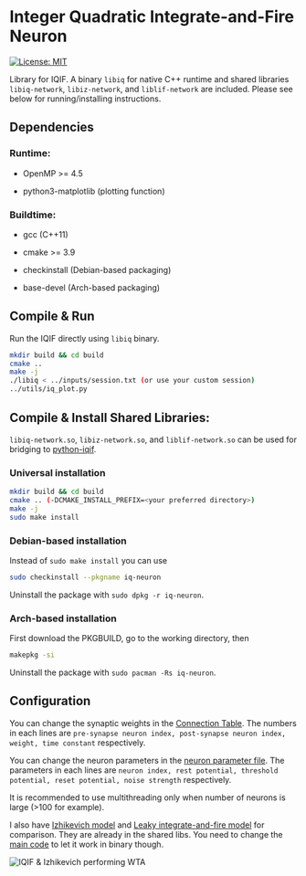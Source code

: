 # Integer Quadratic Integrate-and-Fire Neuron

[![License: MIT](https://img.shields.io/badge/License-MIT-yellow.svg)](https://opensource.org/licenses/MIT)

Library for IQIF. A binary `libiq` for native C++ runtime and shared libraries `libiq-network`, `libiz-network`, and `liblif-network` are included. Please see below for running/installing instructions.

## Dependencies

### Runtime:

* OpenMP >= 4.5

* python3-matplotlib (plotting function)

### Buildtime:

* gcc (C++11)

* cmake >= 3.9

* checkinstall (Debian-based packaging)

* base-devel (Arch-based packaging)

## Compile & Run

Run the IQIF directly using `libiq` binary.

```bash
mkdir build && cd build
cmake ..
make -j
./libiq < ../inputs/session.txt (or use your custom session)
../utils/iq_plot.py
```

## Compile & Install Shared Libraries:

`libiq-network.so`, `libiz-network.so`, and `liblif-network.so` can be used for bridging to [python-iqif](https://github.com/twetto/python-iqif).

### Universal installation

```bash
mkdir build && cd build
cmake .. (-DCMAKE_INSTALL_PREFIX=<your preferred directory>)
make -j
sudo make install
```

### Debian-based installation

Instead of `sudo make install` you can use

```bash
sudo checkinstall --pkgname iq-neuron
```

Uninstall the package with `sudo dpkg -r iq-neuron`.

### Arch-based installation

First download the PKGBUILD, go to the working directory, then

```bash
makepkg -si
```

Uninstall the package with `sudo pacman -Rs iq-neuron`.

## Configuration

You can change the synaptic weights in the [Connection Table](inputs/Connection_Table_IQIF.txt). The numbers in each lines are `pre-synapse neuron index, post-synapse neuron index, weight, time constant` respectively.

You can change the neuron parameters in the [neuron parameter file](inputs/neuronParameter_IQIF.txt). The parameters in each lines are `neuron index, rest potential, threshold potential, reset potential, noise strength` respectively.

It is recommended to use multithreading only when number of neurons is large (>100 for example).

I also have [Izhikevich model](include/iz_network.h) and [Leaky integrate-and-fire model](include/lif_network.h) for comparison. They are already in the shared libs. You need to change the [main code](src/main.cpp) to let it work in binary though.

![IQIF & Izhikevich performing WTA](WTA.png)

